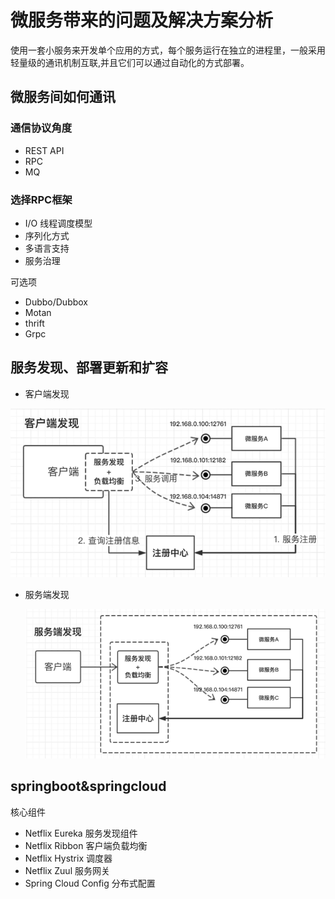 # 微服务带来的问题及解决方案分析

使用一套小服务来开发单个应用的方式，每个服务运行在独立的进程里，一般采用轻量级的通讯机制互联,并且它们可以通过自动化的方式部署。

## 微服务间如何通讯

### 通信协议角度

* REST API
* RPC
* MQ

###  选择RPC框架

* I/O 线程调度模型
* 序列化方式
* 多语言支持
* 服务治理

可选项

* Dubbo/Dubbox
* Motan
* thrift
* Grpc

## 服务发现、部署更新和扩容

* 客户端发现

![](./images/1.png)

* 服务端发现

  ![](./images/2.png)

## springboot&springcloud

核心组件

* Netflix Eureka 服务发现组件
* Netflix Ribbon 客户端负载均衡
* Netflix Hystrix 调度器
* Netflix Zuul 服务网关
* Spring Cloud Config 分布式配置